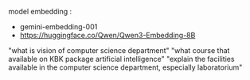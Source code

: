 model embedding : 
- gemini-embedding-001
- https://huggingface.co/Qwen/Qwen3-Embedding-8B

"what is vision of computer science department"
"what course that available on KBK package artificial intelligence"
"explain the facilities available in the computer science department, especially laboratorium"
